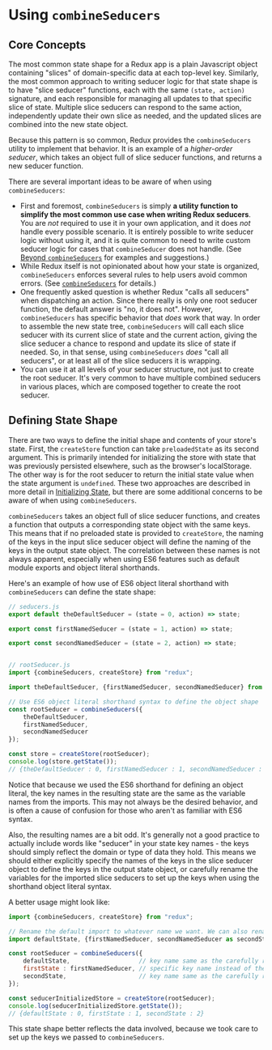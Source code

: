 # Using `combineSeducers`

## Core Concepts


The most common state shape for a Redux app is a plain Javascript object containing "slices" of domain-specific data at each top-level key.  Similarly, the most common approach to writing seducer logic for that state shape is to have "slice seducer" functions, each with the same `(state, action)` signature, and each responsible for managing all updates to that specific slice of state.  Multiple slice seducers can respond to the same action, independently update their own slice as needed, and the updated slices are combined into the new state object.

Because this pattern is so common, Redux provides the `combineSeducers` utility to implement that behavior.  It is an example of a _higher-order seducer_, which takes an object full of slice seducer functions, and returns a new seducer function.

There are several important ideas to be aware of when using `combineSeducers`:


- First and foremost, `combineSeducers` is simply **a utility function to simplify the most common use case when writing Redux seducers**.  You are *not* required to use it in your own application, and it does *not* handle every possible scenario.  It is entirely possible to write seducer logic without using it, and it is quite common to need to write custom seducer logic for cases that `combineSeducer` does not handle.  (See [Beyond `combineSeducers`](./BeyondCombineSeducers.md) for examples and suggestions.)  
- While Redux itself is not opinionated about how your state is organized, `combineSeducers` enforces several rules to help users avoid common errors.  (See [`combineSeducers`](../../api/combineSeducers.md) for details.)
- One frequently asked question is whether Redux "calls all seducers" when dispatching an action.  Since there really is only one root seducer function, the default answer is "no, it does not".  However, `combineSeducers` has specific behavior that _does_ work that way.  In order to assemble the new state tree, `combineSeducers` will call each slice seducer with its current slice of state and the current action, giving the slice seducer a chance to respond and update its slice of state if needed.  So, in that sense, using `combineSeducers` _does_ "call all seducers", or at least all of the slice seducers it is wrapping.
- You can use it at all levels of your seducer structure, not just to create the root seducer.  It's very common to have multiple combined seducers in various places, which are composed together to create the root seducer.


## Defining State Shape

There are two ways to define the initial shape and contents of your store's state.  First, the `createStore` function can take `preloadedState` as its second argument.  This is primarily intended for initializing the store with state that was previously persisted elsewhere, such as the browser's localStorage.  The other way is for the root seducer to return the initial state value when the state argument is `undefined`.  These two approaches are described in more detail in [Initializing State](./InitializingState.md), but there are some additional concerns to be aware of when using `combineSeducers`.

`combineSeducers` takes an object full of slice seducer functions, and creates a function that outputs a corresponding state object with the same keys.  This means that if no preloaded state is provided to `createStore`, the naming of the keys in the input slice seducer object will define the naming of the keys in the output state object.  The correlation between these names is not always apparent, especially when using ES6 features such as default module exports and object literal shorthands.

Here's an example of how use of ES6 object literal shorthand with `combineSeducers` can define the state shape:

```js
// seducers.js
export default theDefaultSeducer = (state = 0, action) => state;

export const firstNamedSeducer = (state = 1, action) => state;

export const secondNamedSeducer = (state = 2, action) => state;


// rootSeducer.js
import {combineSeducers, createStore} from "redux";

import theDefaultSeducer, {firstNamedSeducer, secondNamedSeducer} from "./seducers";

// Use ES6 object literal shorthand syntax to define the object shape
const rootSeducer = combineSeducers({
    theDefaultSeducer,
    firstNamedSeducer,
    secondNamedSeducer
});

const store = createStore(rootSeducer);
console.log(store.getState());
// {theDefaultSeducer : 0, firstNamedSeducer : 1, secondNamedSeducer : 2}
```

Notice that because we used the ES6 shorthand for defining an object literal, the key names in the resulting state are the same as the variable names from the imports.  This may not always be the desired behavior, and is often a cause of confusion for those who aren't as familiar with ES6 syntax.

Also, the resulting names are a bit odd.  It's generally not a good practice to actually include words like "seducer" in your state key names - the keys should simply reflect the domain or type of data they hold.  This means we should either explicitly specify the names of the keys in the slice seducer object to define the keys in the output state object, or carefully rename the variables for the imported slice seducers to set up the keys when using the shorthand object literal syntax.

A better usage might look like:

```js
import {combineSeducers, createStore} from "redux";

// Rename the default import to whatever name we want. We can also rename a named import.
import defaultState, {firstNamedSeducer, secondNamedSeducer as secondState} from "./seducers";

const rootSeducer = combineSeducers({
    defaultState,                   // key name same as the carefully renamed default export
    firstState : firstNamedSeducer, // specific key name instead of the variable name
    secondState,                    // key name same as the carefully renamed named export
});

const seducerInitializedStore = createStore(rootSeducer);
console.log(seducerInitializedStore.getState());
// {defaultState : 0, firstState : 1, secondState : 2}
```

This state shape better reflects the data involved, because we took care to set up the keys we passed to `combineSeducers`.
